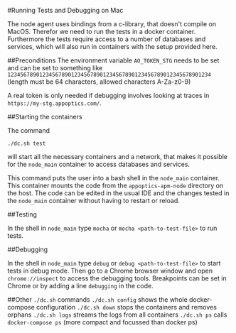 #Running Tests and Debugging on Mac

The node agent uses bindings from a c-library, that doesn't compile on MacOS.
Therefor we need to run the tests in a docker container.
Furthermore the tests require access to a number of databases and services, 
which will also run in containers with the setup provided here.

##Preconditions
The environment variable `AO_TOKEN_STG` needs to be set and can be set to 
something like `1234567890123456789012345678901234567890123456789012345678901234` 
(length must be 64 characters, allowed characters A-Za-z0-9)

A real token is only needed if debugging involves looking at traces in 
`https://my-stg.appoptics.com/`.

##Starting the containers

The command

`./dc.sh test`

will start all the necessary containers and a network, that makes it possible 
for the `node_main` container to access databases and services.

This command puts the user into a bash shell in the `node_main` container. 
This container mounts the code from the `appoptics-apm-node` directory on the 
host. The code can be edited in the usual IDE and the changes tested in the 
`node_main` container without having to restart or reload.

##Testing

In the shell in `node_main` type `mocha` or `mocha <path-to-test-file>` to 
run tests.

##Debugging

In the shell in `node_main` type `debug` or `debug <path-to-test-file>` to 
start tests in debug mode. Then go to a Chrome browser window and open 
`chrome://inspect` to access the debugging tools.
Breakpoints can be set in Chrome or by adding a line `debugging` in the code.

##Other `./dc.sh` commands
`./dc.sh config`  shows the whole docker-compose configuration
`./dc.sh down` stops the containers and removes orphans
`./dc.sh logs` streams the logs from all containers
`./dc.sh ps` calls `docker-compose ps` (more compact and focussed than docker ps)
